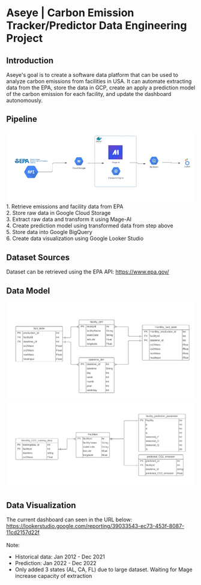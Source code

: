 # Aseye | Carbon Emission Tracker/Predictor Data Engineering Project

## Introduction

Aseye's goal is to create a software data platform that can be used to analyze carbon emissions from facilities in USA. It can automate extracting data from the EPA, store the data in GCP, create an apply a prediction model of the carbon emission for each facility, and update the dashboard autonomously.

## Pipeline 
<img src="images/flowchart.jpg">
1. Retrieve emissions and facility data from EPA <br> 
2. Store raw data in Google Cloud Storage <br> 
3. Extract raw data and transform it using Mage-AI <br> 
4. Create prediction model using transformed data from step above <br> 
5. Store data into Google BigQuery <br> 
6. Create data visualization using Google Looker Studio


## Dataset Sources
Dataset can be retrieved using the EPA API: https://www.epa.gov/ 

## Data Model
<img src="images/data_model.jpg">
<img src="images/data_model_predictions.jpg">

## Data Visualization
The current dashboard can seen in the URL below: <br> 
https://lookerstudio.google.com/reporting/39033543-ec73-453f-8087-11cd2157d22f <br> 
<br> 
Note: <br> 
- Historical data: Jan 2012 - Dec 2021 <br> 
- Prediction: Jan 2022 - Dec 2022 <br> 
- Only added 3 states (AL, CA, FL) due to large dataset. Waiting for Mage increase capacity of extraction
